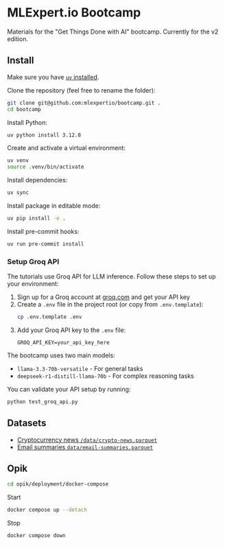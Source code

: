 # MLExpert.io Bootcamp

Materials for the "Get Things Done with AI" bootcamp. Currently for the v2 edition.

## Install

Make sure you have [`uv` installed](https://docs.astral.sh/uv/getting-started/installation/).

Clone the repository (feel free to rename the folder):

```bash
git clone git@github.com:mlexpertio/bootcamp.git .
cd bootcamp
```

Install Python:

```bash
uv python install 3.12.8
```

Create and activate a virtual environment:

```bash
uv venv
source .venv/bin/activate
```

Install dependencies:

```bash
uv sync
```

Install package in editable mode:

```bash
uv pip install -e .
```

Install pre-commit hooks:

```bash
uv run pre-commit install
```

### Setup Groq API

The tutorials use Groq API for LLM inference. Follow these steps to set up your environment:

1. Sign up for a Groq account at [groq.com](https://console.groq.com/signup) and get your API key
2. Create a `.env` file in the project root (or copy from `.env.template`):
   ```bash
   cp .env.template .env
   ```
3. Add your Groq API key to the `.env` file:
   ```
   GROQ_API_KEY=your_api_key_here
   ```

The bootcamp uses two main models:
- `llama-3.3-70b-versatile` - For general tasks
- `deepseek-r1-distill-llama-70b` - For complex reasoning tasks

You can validate your API setup by running:
```bash
python test_groq_api.py
```

## Datasets

- [Cryptocurrency news `/data/crypto-news.parquet`](https://huggingface.co/datasets/NickyNicky/crypto-news-small)
- [Email summaries `data/email-summaries.parquet`](https://huggingface.co/datasets/argilla/FinePersonas-Conversations-Email-Summaries)

## Opik

```sh
cd opik/deployment/docker-compose
```

Start

```sh
docker compose up --detach
```

Stop

```sh
docker compose down
```